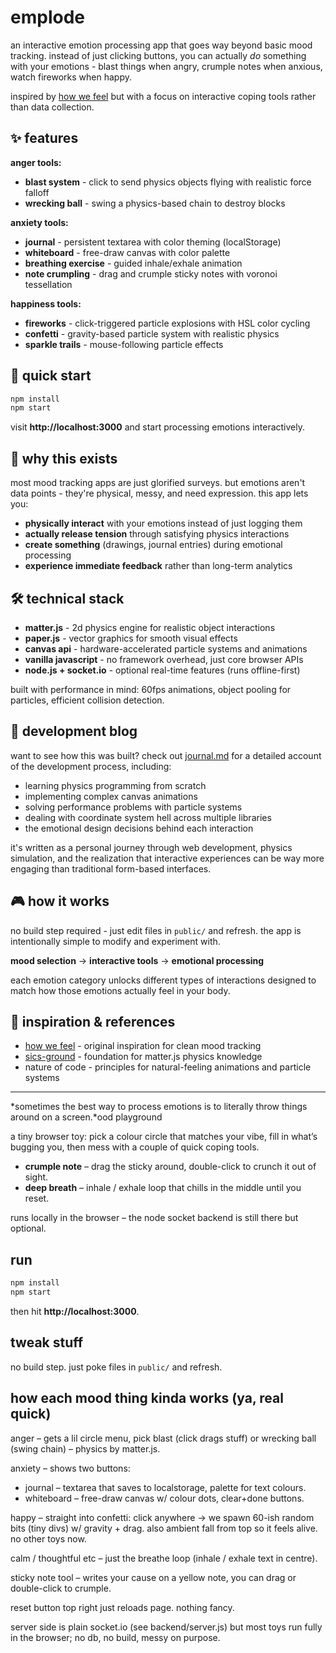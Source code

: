 # emplode

an interactive emotion processing app that goes way beyond basic mood tracking. instead of just clicking buttons, you can actually *do* something with your emotions - blast things when angry, crumple notes when anxious, watch fireworks when happy.

inspired by [how we feel](https://howwefeel.org/) but with a focus on interactive coping tools rather than data collection.

## ✨ features

**anger tools:**
- **blast system** - click to send physics objects flying with realistic force falloff
- **wrecking ball** - swing a physics-based chain to destroy blocks

**anxiety tools:**  
- **journal** - persistent textarea with color theming (localStorage)
- **whiteboard** - free-draw canvas with color palette
- **breathing exercise** - guided inhale/exhale animation
- **note crumpling** - drag and crumple sticky notes with voronoi tessellation

**happiness tools:**
- **fireworks** - click-triggered particle explosions with HSL color cycling
- **confetti** - gravity-based particle system with realistic physics
- **sparkle trails** - mouse-following particle effects

## 🚀 quick start

```bash
npm install
npm start
```

visit **http://localhost:3000** and start processing emotions interactively.

## 🎯 why this exists

most mood tracking apps are just glorified surveys. but emotions aren't data points - they're physical, messy, and need expression. this app lets you:

- **physically interact** with your emotions instead of just logging them
- **actually release tension** through satisfying physics interactions  
- **create something** (drawings, journal entries) during emotional processing
- **experience immediate feedback** rather than long-term analytics

## 🛠 technical stack

- **matter.js** - 2d physics engine for realistic object interactions
- **paper.js** - vector graphics for smooth visual effects
- **canvas api** - hardware-accelerated particle systems and animations
- **vanilla javascript** - no framework overhead, just core browser APIs
- **node.js + socket.io** - optional real-time features (runs offline-first)

built with performance in mind: 60fps animations, object pooling for particles, efficient collision detection.

## 📝 development blog

want to see how this was built? check out [journal.md](./journal.md) for a detailed account of the development process, including:

- learning physics programming from scratch
- implementing complex canvas animations  
- solving performance problems with particle systems
- dealing with coordinate system hell across multiple libraries
- the emotional design decisions behind each interaction

it's written as a personal journey through web development, physics simulation, and the realization that interactive experiences can be way more engaging than traditional form-based interfaces.

## 🎮 how it works

no build step required - just edit files in `public/` and refresh. the app is intentionally simple to modify and experiment with.

**mood selection** → **interactive tools** → **emotional processing**

each emotion category unlocks different types of interactions designed to match how those emotions actually feel in your body.

## 🤝 inspiration & references

- [how we feel](https://howwefeel.org/) - original inspiration for clean mood tracking  
- [sics-ground](https://github.com/magical-paperclip/sics-ground) - foundation for matter.js physics knowledge
- nature of code - principles for natural-feeling animations and particle systems

---

*sometimes the best way to process emotions is to literally throw things around on a screen.*ood playground

a tiny browser toy: pick a colour circle that matches your vibe, fill in what’s bugging you, then mess with a couple of quick coping tools.

* **crumple note** – drag the sticky around, double-click to crunch it out of sight.
* **deep breath** – inhale / exhale loop that chills in the middle until you reset.

runs locally in the browser – the node socket backend is still there but optional.

## run

```bash
npm install
npm start
```
then hit **http://localhost:3000**.

## tweak stuff

no build step. just poke files in `public/` and refresh. 

## how each mood thing kinda works (ya, real quick)

anger – gets a lil circle menu, pick blast (click drags stuff) or wrecking ball (swing chain) – physics by matter.js.

anxiety – shows two buttons:
* journal – textarea that saves to localstorage, palette for text colours.
* whiteboard – free-draw canvas w/ colour dots, clear+done buttons.

happy – straight into confetti: click anywhere → we spawn 60-ish random bits (tiny divs) w/ gravity + drag. also ambient fall from top so it feels alive. no other toys now.

calm / thoughtful etc – just the breathe loop (inhale / exhale text in centre).

sticky note tool – writes your cause on a yellow note, you can drag or double-click to crumple.

reset button top right just reloads page. nothing fancy.

server side is plain socket.io (see backend/server.js) but most toys run fully in the browser; no db, no build, messy on purpose. 
